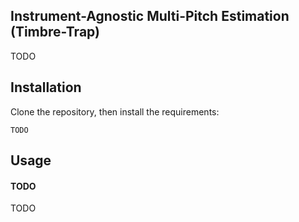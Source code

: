 ## Instrument-Agnostic Multi-Pitch Estimation (Timbre-Trap)
TODO

## Installation
Clone the repository, then install the requirements:
```
TODO
```

## Usage
#### TODO
TODO
